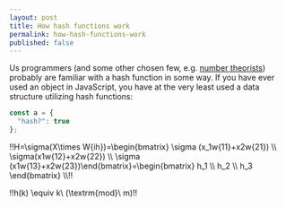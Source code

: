 ```yaml
---
layout: post
title: How hash functions work
permalink: how-hash-functions-work
published: false
---
```


Us programmers (and some other chosen few, e.g. [number theorists](https://en.wikipedia.org/wiki/Number_theory)) probably are familiar with a hash function in some way. If you have ever used an object in JavaScript, you have at the very least used a data structure utilizing hash functions:

```js
const a = {
  "hash?": true
};
```

!!H=\sigma(X\times W{ih})=\begin{bmatrix} \sigma (x_1w{11}+x2w{21}) \\\\ \sigma(x1w{12}+x2w{22}) \\\\ \sigma (x1w{13}+x2w{23})\end{bmatrix}=\begin{bmatrix} h_1 \\\\ h_2 \\\\ h_3 \end{bmatrix} \\\\!!

!!h(k) \equiv k\ (\textrm{mod}\ m)!!
